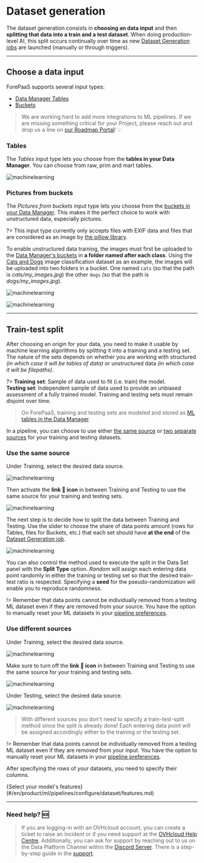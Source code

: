 # Dataset generation

The dataset generation consists in **choosing an data input** and then **splitting that data into a train and a test dataset**. When doing production-level AI, this split occurs continually over time as new [Dataset Generation jobs](en/product/ml/pipelines/execute/index.md?id=dataset-generation-jobs) are launched (manually or through triggers). 

---
## Choose a data input

ForePaaS supports several input types:

* [Data Manager Tables](en/product/ml/pipelines/configure/dataset/input.md?id=tables)
* [Buckets](en/product/ml/pipelines/configure/dataset/input.md?id=pictures-from-buckets)

> We are working hard to add more integrations to ML pipelines. If we are missing something critical for your Project, please reach out and drop us a line on [our Roadmap Portal](https://hq.forepaas.io/#/features)! 💡

### Tables

The *Tables* input type lets you choose from the **tables in your Data Manager**. You can choose from raw, prim and mart tables.

![machinelearning](picts/input-tables.png)


### Pictures from buckets

The *Pictures from buckets* input type lets you choose from the [buckets in your Data Manager](/en/product/data-manager/buckets/index). This makes it the perfect choice to work with unstructured data, especially pictures.

?> This input type currently only accepts files with EXIF data and files that are considered as an image by [the pillow library](https://pillow.readthedocs.io/en/5.1.x/handbook/image-file-formats.html).

To enable unstructured data training, the images must first be uploaded to the [Data Manager's buckets](/en/product/data-manager/buckets/index) in **a folder named after each class**. Using the [Cats and Dogs](https://www.tensorflow.org/datasets/catalog/cats_vs_dogs) image classification dataset as an example, the images will be uploaded into two folders in a bucket. One named `cats` (so that the path is *cats/my_images.jpg*) the other `dogs` (so that the path is *dogs/my_images.jpg*). 

![machinelearning](picts/custom-keras-classes2.png)

![machinelearning](picts/custom-keras-classes.png)


---
## Train-test split

After choosing an origin for your data, you need to make it usable by machine learning algorithms by splitting it into a training and a testing set. The nature of the sets depends on whether you are working with structured *(in which case it will be tables of data)* or unstructured data *(in which case it will be filepaths)*.

?> **Training set**: Sample of data used to fit (i.e. train) the model.  
 **Testing set**: Independent sample of data used to provide an unbiased assessment of a fully trained model. Training and testing sets must remain disjoint over time.

> On ForePaaS, training and testing sets are modeled and stored as [ML tables in the Data Manager](/en/product/data-manager/tables/index).

In a pipeline, you can choose to use either [the same source](en/product/ml/pipelines/configure/dataset/input.md?id=use-the-same-source) or [two separate sources](en/product/ml/pipelines/configure/dataset/input.md?id=use-different-sources) for your training and testing datasets. 

### Use the same source

Under Training, select the desired data source.

![machinelearning](picts/training-set.png)

Then activate the **link 🔗 icon** in between Training and Testing to use the same source for your training and testing sets.

![machinelearning](picts/training-set2.png)

The next step is to decide how to split the data between Training and Testing. Use the slider to choose the share of data points amount (rows for Tables, files for Buckets, etc.) that each set should have **at the end** of the [Dataset Generation job](en/product/ml/pipelines/execute/index.md?id=dataset-generation-jobs).

![machinelearning](picts/training-set3.png)

You can also control the method used to execute the split in the Data Set panel with the **Split Type** option. *Random* will assign each entering data point randomly in either the training or testing set so that the desired train-test ratio is respected. Specifying a **seed** for the pseudo-randomization will enable you to reproduce randomness. 

!> Remember that data points cannot be individually removed from a testing ML dataset even if they are removed from your source. You have the option to manually reset your ML datasets in your [pipeline preferences](en/product/ml/pipelines/execute/preferences.md?id=reset-datasets).


### Use different sources

Under Training, select the desired data source.

![machinelearning](picts/training-set.png)

Make sure to turn off the **link 🔗 icon** in between Training and Testing to use the same source for your training and testing sets.

![machinelearning](picts/training-set4.png)

Under Testing, select the desired data source.

![machinelearning](picts/training-set5.png)

> With different sources you don't need to specify a train-test-split method since the split is already done! Each entering data point will be assigned accordingly either to the training or the testing set.

!> Remember that data points cannot be individually removed from a testing ML dataset even if they are removed from your input. You have the option to manually reset your ML datasets in your [pipeline preferences](en/product/ml/pipelines/execute/preferences.md?id=reset-datasets).

After specifying the rows of your datasets, you need to specify their columns.

{Select your model's features}(#/en/product/ml/pipelines/configure/dataset/features.md)

---
###  Need help? 🆘

> If you are logging-in with an OVHcloud account, you can create a ticket to raise an incident or if you need support at the [OVHcloud Help Centre](https://help.ovhcloud.com/csm/fr-home?id=csm_index). Additionally, you can ask for support by reaching out to us on the Data Platform Channel within the [Discord Server](https://discord.com/channels/850031577277792286/1163465539981672559). There is a step-by-step guide in the [support](/en/support/index.md).
